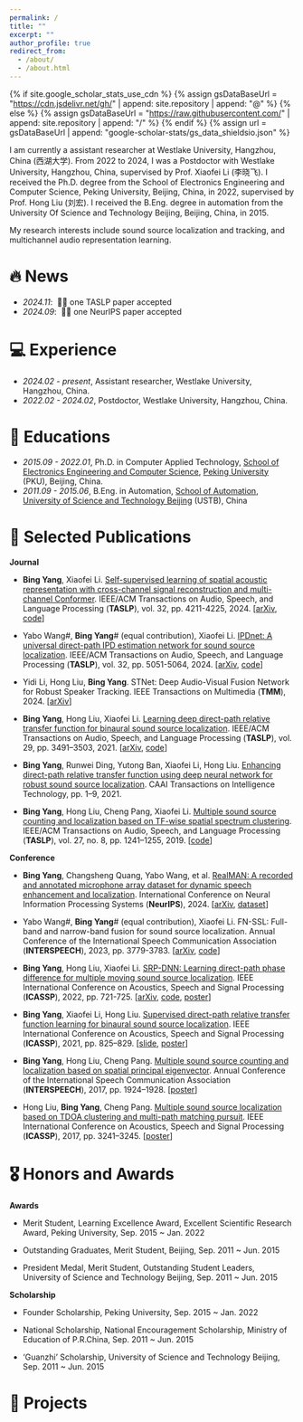 ```yaml
---
permalink: /
title: ""
excerpt: ""
author_profile: true
redirect_from: 
  - /about/
  - /about.html
---
```


{% if site.google_scholar_stats_use_cdn %}
{% assign gsDataBaseUrl = "https://cdn.jsdelivr.net/gh/" | append: site.repository | append: "@" %}
{% else %}
{% assign gsDataBaseUrl = "https://raw.githubusercontent.com/" | append: site.repository | append: "/" %}
{% endif %}
{% assign url = gsDataBaseUrl | append: "google-scholar-stats/gs_data_shieldsio.json" %}

<span class='anchor' id='about-me'></span>

I am currently a assistant researcher at Westlake University, Hangzhou, China (西湖大学). From 2022 to 2024, I was a Postdoctor with Westlake University, Hangzhou, China, supervised by Prof. Xiaofei Li (李晓飞). 
I received the Ph.D. degree from the School of Electronics Engineering and Computer Science, Peking University, Beijing, China, in 2022, supervised by Prof. Hong Liu (刘宏). I received the B.Eng. degree in automation from the University Of Science and Technology Beijing, Beijing, China, in 2015. 

My research interests include sound source localization and tracking, and multichannel audio representation learning.
 
# 🔥 News
- *2024.11*: &nbsp;🎉🎉 one TASLP paper accepted 
- *2024.09*: &nbsp;🎉🎉 one NeurIPS paper accepted

# 💻 Experience
- *2024.02 - present*, Assistant researcher, Westlake University, Hangzhou, China.
- *2022.02 - 2024.02*, Postdoctor, Westlake University, Hangzhou, China.

# 📖 Educations
- *2015.09 - 2022.01*, Ph.D. in Computer Applied Technology, [School of Electronics Engineering and Computer Science](http://eecs.pku.edu.cn/), [Peking University](https://www.pku.edu.cn/) (PKU), Beijing, China.
- *2011.09 - 2015.06*, B.Eng. in Automation, [School of Automation](http://saee.ustb.edu.cn/), [University of Science and Technology Beijing](https://www.ustb.edu.cn/) (USTB), China

# 📝 Selected Publications 
**Journal**
- **Bing Yang**, Xiaofei Li. [Self-supervised learning of spatial acoustic representation with cross-channel signal reconstruction and multi-channel Conformer](https://ieeexplore.ieee.org/document/10675425). IEEE/ACM Transactions on Audio, Speech, and Language Processing (**TASLP**), vol. 32, pp. 4211-4225, 2024. [[arXiv](https://arxiv.org/abs/2312.00476), [code](https://github.com/Audio-WestlakeU/SAR-SSL)]

- Yabo Wang#, **Bing Yang**# (equal contribution), Xiaofei Li. [IPDnet: A universal direct-path IPD estimation network for sound source localization](https://ieeexplore.ieee.org/document/10771699). IEEE/ACM Transactions on Audio, Speech, and Language Processing (**TASLP**), vol. 32, pp. 5051-5064, 2024. [[arXiv](https://arxiv.org/abs/2405.07021), [code](https://github.com/Audio-WestlakeU/FN-SSL)]

- Yidi Li, Hong Liu, **Bing Yang**. STNet: Deep Audio-Visual Fusion Network for Robust Speaker Tracking. IEEE Transactions on Multimedia (**TMM**), 2024. [[arXiv](https://arxiv.org/abs/2410.05964)]

- **Bing Yang**, Hong Liu, Xiaofei Li. [Learning deep direct-path relative transfer function for binaural sound source localization](https://ieeexplore.ieee.org/document/9582746). IEEE/ACM Transactions on Audio, Speech, and Language Processing (**TASLP**), vol. 29, pp. 3491–3503, 2021. [[arXiv](https://arxiv.org/abs/2202.07841), [code](https://github.com/BingYang-20/DP-RTF-Learning)]

- **Bing Yang**, Runwei Ding, Yutong Ban, Xiaofei Li, Hong Liu. [Enhancing direct-path relative transfer function using  deep neural network for robust sound source localization](https://ietresearch.onlinelibrary.wiley.com/doi/full/10.1049/cit2.12024). CAAI Transactions on Intelligence Technology, pp. 1–9, 2021. 

- **Bing Yang**, Hong Liu, Cheng Pang, Xiaofei Li. [Multiple sound source counting and localization based on TF-wise spatial spectrum clustering](https://ieeexplore.ieee.org/document/8712393). IEEE/ACM Transactions on Audio, Speech, and Language Processing (**TASLP**), vol. 27, no. 8, pp. 1241–1255, 2019. [[code](https://github.com/BingYang-20/TF-Wise-Spatial-Spectrum-Clustering)]

**Conference**

- **Bing Yang**, Changsheng Quang, Yabo Wang, et al. [RealMAN: A recorded and annotated microphone array dataset for dynamic speech enhancement and localization](). International Conference on Neural Information Processing Systems (**NeurIPS**), 2024. [[arXiv](https://arxiv.org/abs/2406.19959), [dataset](https://github.com/Audio-WestlakeU/RealMAN)]

- Yabo Wang#, **Bing Yang**# (equal contribution), Xiaofei Li. FN-SSL: Full-band and narrow-band fusion for sound source localization. Annual Conference of the International Speech Communication Association (**INTERSPEECH**), 2023, pp. 3779-3783. [[arXiv](https://arxiv.org/pdf/2305.19610), [code](https://github.com/Audio-WestlakeU/FN-SSL)]

- **Bing Yang**, Hong Liu, Xiaofei Li. [SRP-DNN: Learning direct-path phase difference for multiple moving sound source localization](https://ieeexplore.ieee.org/document/9746624). IEEE International Conference on Acoustics, Speech and Signal Processing (**ICASSP**), 2022, pp. 721-725. [[arXiv](https://arxiv.org/abs/2202.07859), [code](https://github.com/BingYang-20/SRP-DNN), [poster](https://drive.google.com/file/d/1X7061z7ALr1wCp_6AkBQqBZ-d67CpMp2/view?usp=sharing)]

- **Bing Yang**, Xiaofei Li, Hong Liu. [Supervised direct-path relative transfer function learning for binaural sound source localization](https://ieeexplore.ieee.org/document/9413923). IEEE International Conference on Acoustics, Speech and Signal Processing (**ICASSP**), 2021, pp. 825–829. [[slide](https://drive.google.com/file/d/1gQl0zgZlhDWEntU9GlTFq1Ujdu-5eYlJ/view?usp=sharing), [poster](https://drive.google.com/file/d/1hsmJtT8ZFjXEcufP0W7Uck9YEAIe7_Er/view?usp=sharing)]

- **Bing Yang**, Hong Liu, Cheng Pang. [Multiple sound source counting and localization based on spatial principal eigenvector](https://www.isca-speech.org/archive_v0/Interspeech_2017/abstracts/0940.html). Annual Conference of the International Speech Communication Association (**INTERSPEECH**), 2017, pp. 1924–1928. [[poster](https://drive.google.com/file/d/18Nhr4qV3W3K7Y4rnAwO6DwHnaO9QZpQ2/view?usp=sharing)]

- Hong Liu, **Bing Yang**, Cheng Pang. [Multiple sound source localization based on TDOA clustering and multi-path matching pursuit](https://ieeexplore.ieee.org/document/7952755/). IEEE International Conference on Acoustics, Speech and Signal Processing (**ICASSP**), 2017, pp. 3241–3245. [[poster](https://drive.google.com/file/d/1-lVYM4nyD9-mq1-FfAUTaEQpZnyKBihl/view?usp=sharing)]

# 🎖 Honors and Awards
**Awards** 

- Merit Student, Learning Excellence Award, Excellent Scientific Research Award, 	Peking University, Sep. 2015 ~ Jan. 2022 

- Outstanding Graduates, Merit Student, 	Beijing, Sep. 2011 ~ Jun. 2015  

- President Medal, Merit Student, Outstanding Student Leaders, 	University of Science and Technology Beijing, Sep. 2011 ~ Jun. 2015  

**Scholarship**

- Founder Scholarship, 	Peking University, Sep. 2015 ~ Jan. 2022

- National Scholarship, National Encouragement Scholarship,	Ministry of Education of P.R.China, Sep. 2011 ~ Jun. 2015   

- ‘Guanzhi’ Scholarship, 	University of Science and Technology Beijing, Sep. 2011 ~ Jun. 2015   

# 💬 Projects
 

